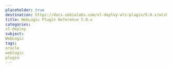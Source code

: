 ```yaml
---
placeholder: true
destination: https://docs.xebialabs.com/xl-deploy-wls-plugin/5.0.x/wlsPluginManual.html
title: WebLogic Plugin Reference 5.0.x
categories:
xl-deploy
subject:
WebLogic
tags:
oracle
weblogic
plugin
---
```


